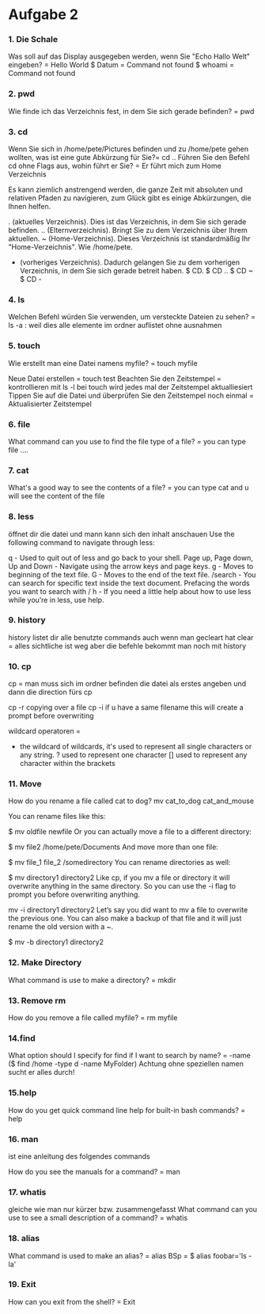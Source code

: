 # Aufgabe 2 
### 1. Die Schale 
Was soll auf das Display ausgegeben werden, wenn Sie "Echo Hallo Welt" eingeben? = Hello World
$ Datum = Command not found 
$ whoami = Command not found 

### 2. pwd
Wie finde ich das Verzeichnis fest, in dem Sie sich gerade befinden? = pwd

### 3. cd
Wenn Sie sich in /home/pete/Pictures befinden und zu /home/pete gehen wollten, was ist eine gute Abkürzung für Sie?= cd ..
Führen Sie den Befehl cd ohne Flags aus, wohin führt er Sie? = Er führt mich zum Home Verzeichnis

Es kann ziemlich anstrengend werden, die ganze Zeit mit absoluten und relativen Pfaden zu navigieren, zum Glück gibt es einige Abkürzungen, die Ihnen helfen.

. (aktuelles Verzeichnis). Dies ist das Verzeichnis, in dem Sie sich gerade befinden.
.. (Elternverzeichnis). Bringt Sie zu dem Verzeichnis über Ihrem aktuellen.
~ (Home-Verzeichnis). Dieses Verzeichnis ist standardmäßig Ihr "Home-Verzeichnis". Wie /home/pete.
- (vorheriges Verzeichnis). Dadurch gelangen Sie zu dem vorherigen Verzeichnis, in dem Sie sich gerade betreit haben.
$ CD.
$ CD ..
$ CD ~
$ CD -

### 4. ls
Welchen Befehl würden Sie verwenden, um versteckte Dateien zu sehen? = ls -a : weil dies alle elemente im ordner auflistet ohne ausnahmen

### 5. touch 
Wie erstellt man eine Datei namens myfile? = touch myfile

Neue Datei erstellen = touch test
Beachten Sie den Zeitstempel = kontrollieren mit ls -l bei touch wird jedes mal der Zeitstempel aktualliesiert
Tippen Sie auf die Datei und überprüfen Sie den Zeitstempel noch einmal = Aktualisierter Zeitstempel

### 6. file 
What command can you use to find the file type of a file? = you can type file .... 

### 7. cat 
 What's a good way to see the contents of a file? = you can type cat and u will see the content of the file

### 8. less
öffnet dir die datei und mann kann sich den inhalt anschauen 
Use the following command to navigate through less:

q - Used to quit out of less and go back to your shell.
Page up, Page down, Up and Down - Navigate using the arrow keys and page keys.
g - Moves to beginning of the text file.
G - Moves to the end of the text file.
/search - You can search for specific text inside the text document. Prefacing the words you want to search with /
h - If you need a little help about how to use less while you’re in less, use help.

### 9. history 
history listet dir alle benutzte commands auch wenn man gecleart hat 
clear = alles sichtliche ist weg aber die befehle bekommt man noch mit history 

### 10. cp 
cp = man muss sich im ordner befinden die datei als erstes angeben und dann die direction fürs cp

cp -r copying over a file 
cp -i if u have a  same filename this will create a prompt before overwriting 

wildcard operatoren = 
* the wildcard of wildcards, it's used to represent all single characters or any string.
? used to represent one character
[] used to represent any character within the brackets

### 11. Move 

How do you rename a file called cat to dog?
mv cat_to_dog cat_and_mouse

You can rename files like this:

$ mv oldfile newfile
Or you can actually move a file to a different directory:

$ mv file2 /home/pete/Documents
And move more than one file:

$ mv file_1 file_2 /somedirectory
You can rename directories as well:

$ mv directory1 directory2
Like cp, if you mv a file or directory it will overwrite anything in the same directory. So you can use the -i flag to prompt you before overwriting anything.

mv -i directory1 directory2
Let’s say you did want to mv a file to overwrite the previous one. You can also make a backup of that file and it will just rename the old version with a ~.

$ mv -b directory1 directory2

### 12. Make Directory
What command is use to make a directory? = mkdir

### 13. Remove rm 
How do you remove a file called myfile? = rm myfile

### 14.find 

What option should I specify for find if I want to search by name? = -name ($ find /home -type d -name MyFolder)
Achtung ohne speziellen namen sucht er alles durch!

### 15.help 

How do you get quick command line help for built-in bash commands? = help

### 16. man 

ist eine anleitung des folgendes commands

How do you see the manuals for a command? = man 

### 17. whatis
gleiche wie man nur kürzer bzw. zusammengefasst
What command can you use to see a small description of a command? = whatis

### 18. alias 
What command is used to make an alias? = alias 
BSp = $ alias foobar='ls -la'

### 19. Exit
How can you exit from the shell? = Exit







